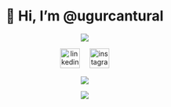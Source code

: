 <h1 align="center">👋 Hi, I’m @ugurcantural</h1>

<p align="center" width="100%">
  <img src="https://komarev.com/ghpvc/?username=ugurcantural&color=blue&style=for-the-badge">
</p>

<p align="center" width="100%">
  <a href="https://tr.linkedin.com/in/u%C4%9Furcan-tural-202702243"><img src="https://cdn-icons-png.flaticon.com/512/174/174857.png" alt="linkedin" width="40" height="40"/></a>
  &nbsp; &nbsp;
  <a href="https://www.instagram.com/ugurcant1/"><img src="https://cdn-icons-png.flaticon.com/512/174/174855.png" alt="instagram" width="40" height="40"/></a>
</p>

<p align="center" width="100%">
 <img src="https://github-readme-stats.vercel.app/api?username=ugurcantural&show_icons=true&theme=radical">
</p>

<p align="center" width="100%">
 <img src="https://github-readme-stats.vercel.app/api/top-langs/?username=ugurcantural&layout=compact&theme=radical">
</p>
